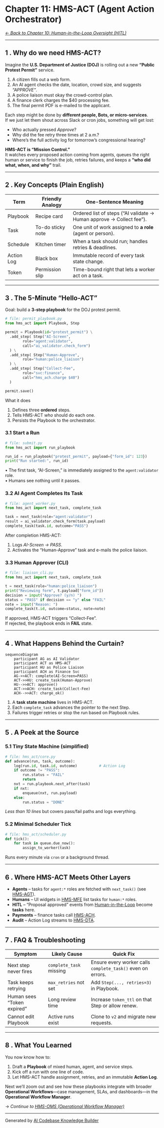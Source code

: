 # Chapter 11: HMS-ACT (Agent Action Orchestrator)
*[← Back to Chapter 10: Human-in-the-Loop Oversight (HITL)](10_human_in_the_loop_oversight__hitl__.md)*  

---

## 1 . Why do we need HMS-ACT?

Imagine the **U.S. Department of Justice (DOJ)** is rolling out a new **“Public Protest Permit”** service.

1. A citizen fills out a web form.  
2. An AI agent checks the date, location, crowd size, and suggests *“APPROVE”*.  
3. A police liaison must okay the crowd-control plan.  
4. A finance clerk charges the $40 processing fee.  
5. The final permit PDF is e-mailed to the applicant.

Each step might be done by **different people, Bots, or micro-services**.  
If we just let them shout across Slack or cron jobs, something will get lost:

* Who actually pressed *Approve*?  
* Why did the fee retry three times at 2 a.m.?  
* Where’s the full activity log for tomorrow’s congressional hearing?

**HMS-ACT is “Mission Control.”**  
It watches every proposed action coming from agents, queues the right human or service to finish the job, retries failures, and keeps a **“who did what, when, and why”** trail.

---

## 2 . Key Concepts (Plain English)

| Term | Friendly Analogy | One-Sentence Meaning |
|------|------------------|----------------------|
| Playbook | Recipe card | Ordered list of steps (“AI validate → Human approve → Collect fee”). |
| Task | To-do sticky note | One unit of work assigned to **a role** (agent or person). |
| Schedule | Kitchen timer | When a task should run; handles retries & deadlines. |
| Action Log | Black box | Immutable record of every task state change. |
| Token | Permission slip | Time-bound right that lets a worker act on a task. |

---

## 3 . The 5-Minute “Hello-ACT”

Goal: build a **3-step playbook** for the DOJ protest permit.

```python
# file: permit_playbook.py
from hms_act import Playbook, Step

permit = Playbook(id="protest_permit") \
  .add_step( Step("AI-Screen",
        role="agent:validator",
        call="ai_validator.check_form")
  ) \
  .add_step( Step("Human-Approve",
        role="human:police_liaison")
  ) \
  .add_step( Step("Collect-Fee",
        role="svc:finance",
        call="hms_ach.charge $40")
  )

permit.save()
```
What it does  
1. Defines three **ordered** steps.  
2. Tells HMS-ACT *who* should do each one.  
3. Persists the Playbook to the orchestrator.

### 3.1 Start a Run

```python
# file: submit.py
from hms_act import run_playbook

run_id = run_playbook("protest_permit", payload={"form_id": 123})
print("Run started:", run_id)
```
• The first task, “AI-Screen,” is immediately assigned to the `agent:validator` role.  
• Humans see nothing until it passes.

### 3.2 AI Agent Completes Its Task

```python
# file: agent_worker.py
from hms_act import next_task, complete_task

task = next_task(role="agent:validator")
result = ai_validator.check_form(task.payload)
complete_task(task.id, outcome="PASS")
```
After completion HMS-ACT:

1. Logs *AI-Screen → PASS*.  
2. Activates the “Human-Approve” task and e-mails the police liaison.

### 3.3 Human Approver (CLI)

```python
# file: liaison_cli.py
from hms_act import next_task, complete_task

t = next_task(role="human:police_liaison")
print("Reviewing form", t.payload["form_id"])
decision = input("Approve? (y/n) ")
status = "PASS" if decision == "y" else "FAIL"
note = input("Reason: ")
complete_task(t.id, outcome=status, note=note)
```
If approved, HMS-ACT triggers “Collect-Fee”.  
If rejected, the playbook ends in **FAIL** state.

---

## 4 . What Happens Behind the Curtain?

```mermaid
sequenceDiagram
    participant AG as AI Validator
    participant ACT as HMS-ACT
    participant HU as Police Liaison
    participant ACH as Finance Svc
    AG->>ACT: complete(AI-Screen=PASS)
    ACT->>HU: create_task(Human-Approve)
    HU-->>ACT: approve()
    ACT->>ACH: create_task(Collect-Fee)
    ACH-->>ACT: charge_ok()
```

1. A **task state machine** lives in HMS-ACT.  
2. Each `complete_task` advances the pointer to the next Step.  
3. Failures trigger retries or stop the run based on Playbook rules.  

---

## 5 . A Peek at the Source

### 5.1 Tiny State Machine (simplified)

```python
# file: hms_act/core.py
def advance(run, task, outcome):
    log(run.id, task.id, outcome)          # Action Log
    if outcome != "PASS":
        run.status = "FAIL"
        return
    nxt = run.playbook.next_after(task)
    if nxt:
        enqueue(nxt, run.payload)
    else:
        run.status = "DONE"
```

*Less than 10 lines* but covers pass/fail paths and logs everything.

### 5.2 Minimal Scheduler Tick

```python
# file: hms_act/scheduler.py
def tick():
    for task in queue.due_now():
        assign_to_worker(task)
```
Runs every minute via `cron` or a background thread.

---

## 6 . Where HMS-ACT Meets Other Layers

* **Agents** – tasks for `agent:*` roles are fetched with `next_task()` (see [HMS-AGT](09_hms_agt___hms_agx__core___extended_ai_agent_framework__.md)).  
* **Humans** – UI widgets in [HMS-MFE](02_hms_mfe__micro_frontend_experience__.md) list tasks for `human:*` roles.  
* **HITL** – “Proposal approved” events from [Human-in-the-Loop](10_human_in_the_loop_oversight__hitl__.md) become **tasks** here.  
* **Payments** – finance tasks call [HMS-ACH](08_hms_ach__financial_transaction_core__.md).  
* **Audit** – Action Log streams to [HMS-DTA](06_hms_dta__data_lake___governance__.md).

---

## 7 . FAQ & Troubleshooting

| Symptom | Likely Cause | Quick Fix |
|---------|--------------|-----------|
| Next step never fires | `complete_task` missing | Ensure every worker calls `complete_task()` even on errors. |
| Task keeps retrying | `max_retries` not set | Add `Step(..., retries=3)` in Playbook. |
| Human sees “Token expired” | Long review time | Increase `token_ttl` on that Step or allow renew. |
| Cannot edit Playbook | Active runs exist | Clone to `v2` and migrate new requests. |

---

## 8 . What You Learned

You now know how to:

1. Draft a **Playbook** of mixed human, agent, and service steps.  
2. Kick off a run with one line of code.  
3. Let HMS-ACT handle assignment, retries, and an immutable **Action Log**.  

Next we’ll zoom out and see how these playbooks integrate with broader **Operational Workflows**—case management, SLAs, and dashboards—in the **Operational Workflow Manager**.  

→ *Continue to [HMS-OMS (Operational Workflow Manager)](12_hms_oms__operational_workflow_manager__.md)*

---

Generated by [AI Codebase Knowledge Builder](https://github.com/The-Pocket/Tutorial-Codebase-Knowledge)